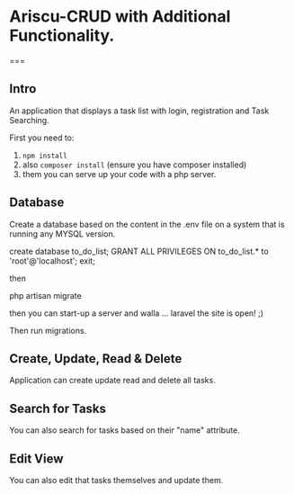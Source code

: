 # Ariscu-CRUD with Additional Functionality.
===

## Intro

An application that displays a task list with login, registration and
Task Searching.

First you need to:
1. ```npm install```
2. also ```composer install``` (ensure you have composer installed)
3. them you can serve up your code with a php server.

## Database

Create a database based on the content in the .env file on a system that is
running any MYSQL version.

create database to_do_list;
GRANT ALL PRIVILEGES ON to_do_list.* to 'root'@'localhost';
exit;

 then

php artisan migrate

then you can start-up a server
and walla ... laravel the site is open! ;)

Then run migrations.

## Create, Update, Read & Delete

Application can create update read and delete all tasks.

## Search for Tasks

You can also search for tasks based on their "name" attribute.

## Edit View  

You can also edit that tasks themselves and update them.
